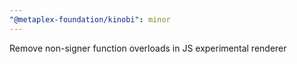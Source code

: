 ```yaml
---
"@metaplex-foundation/kinobi": minor
---
```


Remove non-signer function overloads in JS experimental renderer
